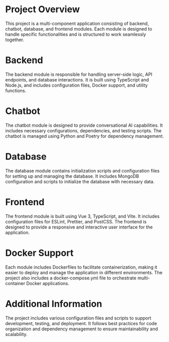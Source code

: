 # Project Overview
This project is a multi-component application consisting of backend, chatbot, database, and frontend modules. Each module is designed to handle specific functionalities and is structured to work seamlessly together.

# Backend
The backend module is responsible for handling server-side logic, API endpoints, and database interactions. It is built using TypeScript and Node.js, and includes configuration files, Docker support, and utility functions.

# Chatbot
The chatbot module is designed to provide conversational AI capabilities. It includes necessary configurations, dependencies, and testing scripts. The chatbot is managed using Python and Poetry for dependency management.

# Database
The database module contains initialization scripts and configuration files for setting up and managing the database. It includes MongoDB configuration and scripts to initialize the database with necessary data.

# Frontend
The frontend module is built using Vue 3, TypeScript, and Vite. It includes configuration files for ESLint, Prettier, and PostCSS. The frontend is designed to provide a responsive and interactive user interface for the application.

# Docker Support
Each module includes Dockerfiles to facilitate containerization, making it easier to deploy and manage the application in different environments. The project also includes a docker-compose.yml file to orchestrate multi-container Docker applications.

# Additional Information
The project includes various configuration files and scripts to support development, testing, and deployment. It follows best practices for code organization and dependency management to ensure maintainability and scalability.